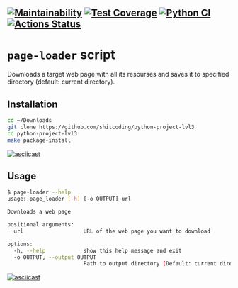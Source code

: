 [![Maintainability](https://api.codeclimate.com/v1/badges/5fe3e24fd57b9b508963/maintainability)](https://codeclimate.com/github/shitcoding/python-project-lvl3/maintainability)
[![Test Coverage](https://api.codeclimate.com/v1/badges/5fe3e24fd57b9b508963/test_coverage)](https://codeclimate.com/github/shitcoding/python-project-lvl3/test_coverage)
[![Python CI](https://github.com/shitcoding/python-project-lvl3/actions/workflows/pyci.yml/badge.svg)](https://github.com/shitcoding/python-project-lvl3/actions/workflows/pyci.yml)
[![Actions Status](https://github.com/shitcoding/python-project-lvl3/workflows/hexlet-check/badge.svg)](https://github.com/shitcoding/python-project-lvl3/actions)
---
# `page-loader` script
Downloads a target web page with all its resourses and saves it to specified directory (default: current directory).

## Installation
```sh
cd ~/Downloads
git clone https://github.com/shitcoding/python-project-lvl3
cd python-project-lvl3
make package-install
```
[![asciicast](https://asciinema.org/a/VFvA2C8SzU8cTGalZbWbGe8HS.svg)](https://asciinema.org/a/VFvA2C8SzU8cTGalZbWbGe8HS)


## Usage
```sh
$ page-loader --help
usage: page_loader [-h] [-o OUTPUT] url

Downloads a web page

positional arguments:
  url                   URL of the web page you want to download

options:
  -h, --help            show this help message and exit
  -o OUTPUT, --output OUTPUT
                        Path to output directory (Default: current directory)
```

[![asciicast](https://asciinema.org/a/pwcyRLWNjKLVEDCeejndKMFdZ.svg)](https://asciinema.org/a/pwcyRLWNjKLVEDCeejndKMFdZ)
